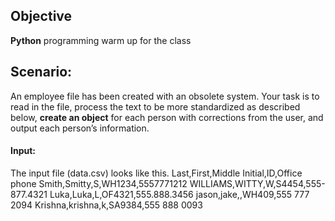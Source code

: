 
## Objective
**Python** programming warm up for the class

## Scenario:
An employee file has been created with an obsolete system. Your task is to read in the file, process the text to be more standardized as described below, **create an object** for each person with corrections from the user, and output each person’s information. 

#### Input: 
The input file (data.csv) looks like this. Last,First,Middle Initial,ID,Office phone Smith,Smitty,S,WH1234,5557771212 WILLIAMS,WITTY,W,S4454,555-877.4321 Luka,Luka,L,OF4321,555.888.3456 jason,jake,,WH409,555 777 2094 Krishna,krishna,k,SA9384,555 888 0093
